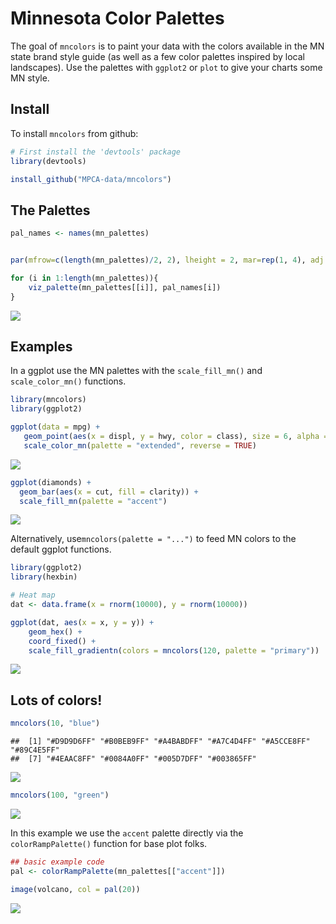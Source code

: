 
# Minnesota Color Palettes

The goal of `mncolors` is to paint your data with the colors available
in the MN state brand style guide (as well as a few color palettes
inspired by local landscapes). Use the palettes with `ggplot2` or `plot`
to give your charts some MN style.

## Install

To install `mncolors` from github:

``` r
# First install the 'devtools' package
library(devtools)

install_github("MPCA-data/mncolors")
```

## The Palettes

``` r
pal_names <- names(mn_palettes)


par(mfrow=c(length(mn_palettes)/2, 2), lheight = 2, mar=rep(1, 4), adj = 0)

for (i in 1:length(mn_palettes)){
    viz_palette(mn_palettes[[i]], pal_names[i])
}
```

![](README_files/figure-gfm/see_palettes-1.png)<!-- -->

## Examples

In a ggplot use the MN palettes with the `scale_fill_mn()` and
`scale_color_mn()` functions.

``` r
library(mncolors)
library(ggplot2)

ggplot(data = mpg) +   
   geom_point(aes(x = displ, y = hwy, color = class), size = 6, alpha = 0.7) +
   scale_color_mn(palette = "extended", reverse = TRUE)
```

![](README_files/figure-gfm/unnamed-chunk-3-1.png)<!-- -->

``` r
ggplot(diamonds) + 
  geom_bar(aes(x = cut, fill = clarity)) +
  scale_fill_mn(palette = "accent")
```

![](README_files/figure-gfm/unnamed-chunk-3-2.png)<!-- -->

Alternatively, use`mncolors(palette = "...")` to feed MN colors to the
default ggplot functions.

``` r
library(ggplot2)
library(hexbin)

# Heat map
dat <- data.frame(x = rnorm(10000), y = rnorm(10000))

ggplot(dat, aes(x = x, y = y)) +
    geom_hex() + 
    coord_fixed() +
    scale_fill_gradientn(colors = mncolors(120, palette = "primary"))
```

![](README_files/figure-gfm/unnamed-chunk-4-1.png)<!-- -->

## Lots of colors\!

``` r
mncolors(10, "blue")
```

    ##  [1] "#D9D9D6FF" "#B0BEB9FF" "#A4BABDFF" "#A7C4D4FF" "#A5CCE8FF" "#89C4E5FF"
    ##  [7] "#4EAAC8FF" "#0084A0FF" "#005D7DFF" "#003865FF"

![](README_files/figure-gfm/unnamed-chunk-6-1.png)<!-- -->

``` r
mncolors(100, "green")
```

![](README_files/figure-gfm/unnamed-chunk-8-1.png)<!-- -->

In this example we use the `accent` palette directly via the
`colorRampPalette()` function for base plot folks.

``` r
## basic example code
pal <- colorRampPalette(mn_palettes[["accent"]])

image(volcano, col = pal(20))
```

![](README_files/figure-gfm/unnamed-chunk-9-1.png)<!-- -->
